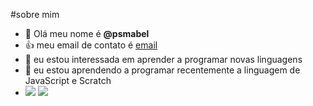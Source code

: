 #sobre mim
- 👋 Olá meu nome é **@psmabel**
- :+1: meu email de contato é [email](maria.pinheiro.santos26@escola.pr.gov.br)
- 👀 eu estou interessada em aprender a programar novas linguagens
- 🌱 eu estou aprendendo a programar recentemente a linguagem de JavaScript e Scratch
- ![](https://img.shields.io/badge/Scratch-4D97FF?style=for-the-badge&logo=Scratch&logoColor=white) ![](https://img.shields.io/badge/JavaScript-323330?style=for-the-badge&logo=javascript&logoColor=F7DF1E)




